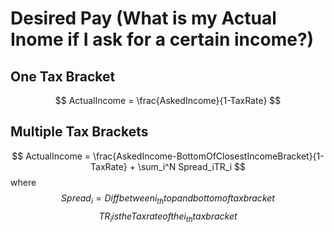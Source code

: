 # Desired Pay (What is my Actual Inome if I ask for a certain income?)

## One Tax Bracket

$$ ActualIncome = \frac{AskedIncome}{1-TaxRate} $$

## Multiple Tax Brackets

$$ ActualIncome = \frac{AskedIncome-BottomOfClosestIncomeBracket}{1-TaxRate} + \sum_i^N Spread_iTR_i $$
where
$$ Spread_i  =  Diff between i_{th} top and bottom of tax bracket $$
$$ TR_i is the Tax rate of the i_{th} tax bracket$$

